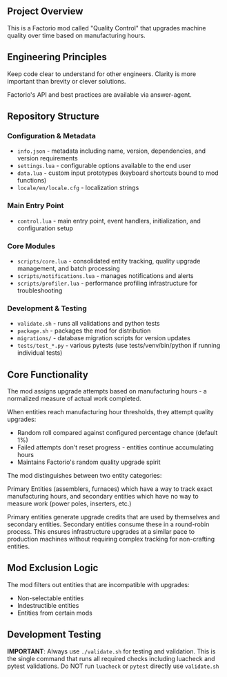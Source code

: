 ## Project Overview

This is a Factorio mod called "Quality Control" that upgrades machine quality over time based on manufacturing hours.

## Engineering Principles

Keep code clear to understand for other engineers. Clarity is more important than brevity or clever solutions.

Factorio's API and best practices are available via answer-agent.

## Repository Structure

### Configuration & Metadata
- `info.json` - metadata including name, version, dependencies, and version requirements
- `settings.lua` - configurable options available to the end user
- `data.lua` - custom input prototypes (keyboard shortcuts bound to mod functions)
- `locale/en/locale.cfg` - localization strings

### Main Entry Point
- `control.lua` - main entry point, event handlers, initialization, and configuration setup

### Core Modules
- `scripts/core.lua` - consolidated entity tracking, quality upgrade management, and batch processing
- `scripts/notifications.lua` - manages notifications and alerts
- `scripts/profiler.lua` - performance profiling infrastructure for troubleshooting

### Development & Testing
- `validate.sh` - runs all validations and python tests
- `package.sh` - packages the mod for distribution
- `migrations/` - database migration scripts for version updates
- `tests/test_*.py` - various pytests (use tests/venv/bin/python if running individual tests)

## Core Functionality

The mod assigns upgrade attempts based on manufacturing hours - a normalized measure of actual work completed.

When entities reach manufacturing hour thresholds, they attempt quality upgrades:
- Random roll compared against configured percentage chance (default 1%)
- Failed attempts don't reset progress - entities continue accumulating hours
- Maintains Factorio's random quality upgrade spirit

The mod distinguishes between two entity categories:

Primary Entities (assemblers, furnaces) which have a way to track exact manufacturing hours, and secondary entities which have no way to measure work (power poles, inserters, etc.)

Primary entities generate upgrade credits that are used by themselves and secondary entities. Secondary entities consume these in a round-robin process. This ensures infrastructure upgrades at a similar pace to production machines without requiring complex tracking for non-crafting entities.

## Mod Exclusion Logic

The mod filters out entities that are incompatible with upgrades:
- Non-selectable entities
- Indestructible entities
- Entities from certain mods

## Development Testing

**IMPORTANT**: Always use `./validate.sh` for testing and validation. This is the single command that runs all required checks including luacheck and pytest validations. Do NOT run `luacheck` or `pytest` directly use `validate.sh`
